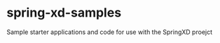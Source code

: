 spring-xd-samples
=================

Sample starter applications and code for use with the SpringXD proejct
